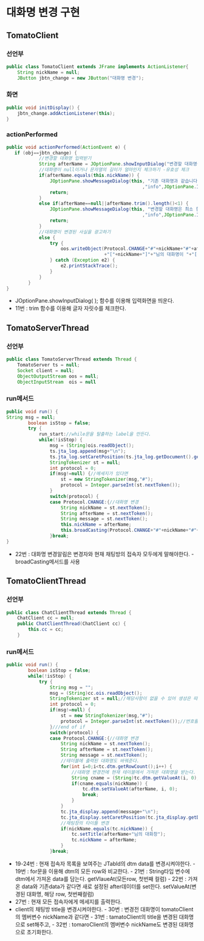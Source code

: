 # 대화명 변경 구현

## TomatoClient

### 선언부

```java
public class TomatoClient extends JFrame implements ActionListener{
	String nickName = null;
	JButton jbtn_change = new JButton("대화명 변경");
```

### 화면

```java
public void initDisplay() {
    jbtn_change.addActionListener(this);
}    
```

### actionPerformed

```java
public void actionPerformed(ActionEvent e) {
   if (obj==jbtn_change) {
			//변경할 대화명 입력받기
			String afterName = JOptionPane.showInputDialog("변경할 대화명을 입력하세요.");
			//대화명이 null이거나 문자열의 길이가 얼마인지 체크하기 -유효성 체크
			if(afterName.equals(this.nickName)) {
				JOptionPane.showMessageDialog(this, "기존 대화명과 같습니다. 다른 대화명을 입력하세요."
												  ,"info",JOptionPane.INFORMATION_MESSAGE);
				return;
			}
			else if(afterName==null||afterName.trim().length()<1) {
				JOptionPane.showMessageDialog(this, "변경할 대화명은 최소 한자 이상이여야 합니다."
						 						  ,"info",JOptionPane.INFORMATION_MESSAGE);
				return;
			}
			//대화명이 변경된 사실을 광고하기
			else {
				try {
					oos.writeObject(Protocol.CHANGE+"#"+nickName+"#"+afterName+"#"
									+"["+nickName+"]"+"님의 대화명이 "+"["+afterName+"]"+"으로 변경되었습니다.");
				} catch (Exception e2) {
					e2.printStackTrace();
				}
			}
		}
}
```

* JOptionPane.showInputDialog\( \); 함수를 이용해 입력화면을 띄운다.
* 11번 : trim 함수를 이용해 글자 자릿수를 체크한다.

## TomatoServerThread

### 선언부

```java
public class TomatoServerThread extends Thread {
	TomatoServer ts = null;
	Socket client = null;
	ObjectOutputStream oos = null;
	ObjectInputStream  ois = null
```

### run메서드

```java
public void run() {
String msg = null;
		boolean isStop = false;
		try {
			run_start://while문을 탈출하는 label을 만든다.
			while(!isStop) {
				msg = (String)ois.readObject();
				ts.jta_log.append(msg+"\n");
				ts.jta_log.setCaretPosition(ts.jta_log.getDocument().getLength());
				StringTokenizer st = null;
				int protocol = 0;
				if(msg!=null) {//메세지가 있다면
					st = new StringTokenizer(msg,"#");
					protocol = Integer.parseInt(st.nextToken());					
				}
				switch(protocol) {
				case Protocol.CHANGE:{//대화명 변경
					String nickName = st.nextToken();
					String afterName = st.nextToken();
					String message = st.nextToken();
				    this.nickName = afterName;
				    this.broadCasting(Protocol.CHANGE+"#"+nickName+"#"+afterName+"#"+ message);
				}break;
}
```

* 22번 : 대화명 변경알림은 변경자와 현재 채팅방의 접속자 모두에게 말해야한다. - broadCasting메서드를 사용

## TomatoClientThread

### 선언부

```java
public class ChatClientThread extends Thread {	
	ChatClient cc = null;
	public ChatClientThread(ChatClient cc) {
		this.cc = cc;
	}
```

### run메서드

```java
public void run() {
		boolean isStop = false;
		while(!isStop) {
			try {
				String msg = "";
				msg = (String)cc.ois.readObject();
				StringTokenizer st = null;//해당사항이 없을 수 있어 생성은 따로한다.
				int protocol = 0;
				if(msg!=null) {
					st = new StringTokenizer(msg,"#");
					protocol = Integer.parseInt(st.nextToken());//번호를 선언해둔 변수에 담는다.
				}///end of if
				switch(protocol) {
				case Protocol.CHANGE:{//대화명 변경
					String nickName = st.nextToken();
					String afterName = st.nextToken();
					String message = st.nextToken();
					//테이블에 출력된 대화명도 바꿔준다.
					for(int i=0;i<tc.dtm.getRowCount();i++) {
						//대화명 변경전에 현재 테이블에서 가져온 대화명을 받는다.
						String cname = (String)tc.dtm.getValueAt(i, 0);
						if(cname.equals(nickName)) {
							tc.dtm.setValueAt(afterName, i, 0);
							break;
						}
					}
					tc.jta_display.append(message+"\n");
					tc.jta_display.setCaretPosition(tc.jta_display.getDocument().getLength());
					//채팅창의 타이틀 변경
					if(nickName.equals(tc.nickName)) {
						tc.setTitle(afterName+"님의 대화창");
						tc.nickName = afterName;
					}
				}break;
```

* 19-24번 : 현재 접속자 목록을 보여주는 JTabld의 dtm data를 변경시켜야한다. - 19번 : for문을 이용해 dtm의 모든 row와 비교한다. - 21번 : String타입 변수에 dtm에서 가져온 data를 담는다.   getVlaueAt\(모든row, 첫번째 컬럼\) - 22번 : 가져온 data와 기존data가 같다면 새로 설정된 after데이터를 set한다.   setValueAt\(변경된 대화명, 해당 row, 첫번째컬럼\)
* 27번 : 현재 모든 접속자에게 메세지를 출력한다.
* client의 채팅방 title을 변경시켜야한다. - 30번 : 변경전 대화명이 tomatoClient의 멤버변수 nickName과 같다면 - 31번 : tamatoClient의 title을 변경된 대화명으로 set해주고, - 32번 : tomaroClient의 멤버변수 nickName도 변경된 대화명으로 초기화한다.

